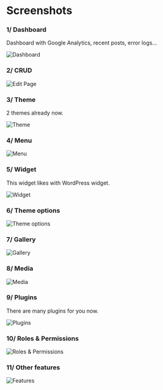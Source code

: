 # Screenshots

### 1/ Dashboard
Dashboard with Google Analytics, recent posts, error logs...

![Dashboard](https://laravel-cms.demo.gistensal.com/docs-cms/images/analytics/docs/screenshots/dashboard.png)

### 2/ CRUD

![Edit Page](https://laravel-cms.demo.gistensal.com/docs-cms/images/analytics/docs/screenshots/edit-page.png)

### 3/ Theme
2 themes already now.

![Theme](https://laravel-cms.demo.gistensal.com/docs-cms/images/analytics/docs/screenshots/theme.png)

### 4/ Menu

![Menu](https://laravel-cms.demo.gistensal.com/docs-cms/images/analytics/docs/screenshots/menu.png)


### 5/ Widget
This widget likes with WordPress widget.

![Widget](https://laravel-cms.demo.gistensal.com/docs-cms/images/analytics/docs/screenshots/widget.png)

### 6/ Theme options

![Theme options](https://laravel-cms.demo.gistensal.com/docs-cms/images/analytics/docs/screenshots/theme-option.png)

### 7/ Gallery

![Gallery](https://laravel-cms.demo.gistensal.com/docs-cms/images/analytics/docs/screenshots/gallery.png)

### 8/ Media

![Media](https://laravel-cms.demo.gistensal.com/docs-cms/images/analytics/docs/screenshots/media.png)

### 9/ Plugins
There are many plugins for you now.

![Plugins](https://laravel-cms.demo.gistensal.com/docs-cms/images/analytics/docs/screenshots/plugin.png)

### 10/ Roles & Permissions

![Roles & Permissions](https://laravel-cms.demo.gistensal.com/docs-cms/images/analytics/docs/screenshots/role-permission.png)

### 11/ Other features

![Features](https://laravel-cms.demo.gistensal.com/docs-cms/images/analytics/docs/screenshots/other.png)
